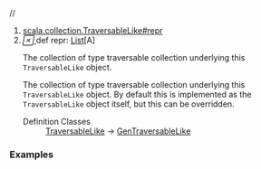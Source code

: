 //
<ol>
<li><a href="https://www.scala-lang.org/api/2.12.3/scala/collection/immutable/List.html#repr:Repr">scala.collection.TraversableLike#repr</a></li>
<li name="scala.collection.TraversableLike#repr" visbl="pub" class="indented0 " data-isabs="false" fullcomment="yes" group="Ungrouped"> <a id="repr:Repr"></a><a id="repr:List[A]"></a> <span class="permalink"> <a href="../../../scala/collection/immutable/List.html#repr:Repr" title="Permalink"> <i class="material-icons"></i> </a> </span> <span class="modifier_kind"> <span class="modifier"></span> <span class="kind">def</span> </span> <span class="symbol"> <span class="name">repr</span><span class="result">: <a href="" class="extype" name="scala.collection.immutable.List">List</a>[<span class="extype" name="scala.collection.immutable.List.A">A</span>]</span> </span> <p class="shortcomment cmt">The collection of type traversable collection underlying this <code>TraversableLike</code> object.</p>
 <div class="fullcomment">
  <div class="comment cmt">
   <p>The collection of type traversable collection underlying this <code>TraversableLike</code> object. By default this is implemented as the <code>TraversableLike</code> object itself, but this can be overridden. </p>
  </div>
  <dl class="attributes block"> 
   <dt>
    Definition Classes
   </dt>
   <dd>
    <a href="../TraversableLike.html" class="extype" name="scala.collection.TraversableLike">TraversableLike</a> → 
    <a href="../GenTraversableLike.html" class="extype" name="scala.collection.GenTraversableLike">GenTraversableLike</a>
   </dd>
  </dl>
 </div> </li>
        </ol>


### Examples



